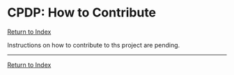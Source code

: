 # CPDP: How to Contribute

[Return to Index](../index.md)

Instructions on how to contribute to ths project are pending.

---

[Return to Index](../index.md)
